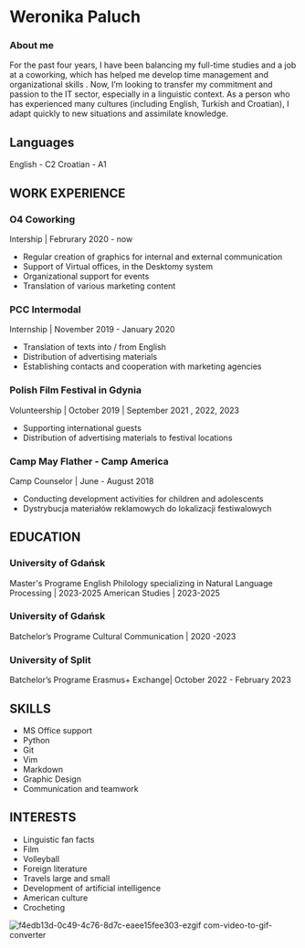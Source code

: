 
# Weronika Paluch


### About me
For the past four years, I have been balancing my full-time studies and a job at a coworking, which has helped me develop time management and organizational skills . Now, I’m looking  to transfer my commitment and passion to the IT sector, especially in a linguistic context.  As a person who has experienced many cultures (including English, Turkish and Croatian), I adapt quickly to new situations and assimilate knowledge.

## Languages 

English - C2
Croatian - A1

## WORK EXPERIENCE
### O4 Coworking
Intership | Februrary 2020 - now
- Regular creation of graphics for internal and external communication
- Support of Virtual offices, in the Desktomy system
- Organizational support for events 
- Translation of various marketing content


### PCC Intermodal
Internship | November  2019 - January 2020
- Translation of texts into / from English
- Distribution of advertising materials
- Establishing contacts and cooperation with marketing agencies


### Polish Film Festival in Gdynia
Volunteership | October 2019 | September 2021 , 2022, 2023
- Supporting international guests
- Distribution of advertising materials to festival locations

### Camp May Flather - Camp America
Camp Counselor | June - August 2018
- Conducting development activities for children and adolescents
- Dystrybucja materiałów reklamowych do lokalizacji festiwalowych

## EDUCATION
### University of Gdańsk
Master's Programe 
English Philology specializing in Natural Language Processing | 2023-2025 
American Studies | 2023-2025 

### University of Gdańsk
Batchelor’s Programe
Cultural Communication | 2020 -2023 

### University of Split
Batchelor’s Programe
Erasmus+ Exchange| October 2022 - February 2023 

## SKILLS
- MS Office support 
- Python
- Git
- Vim  
- Markdown
- Graphic Design
- Communication and teamwork


## INTERESTS
- Linguistic fan facts
- Film 
- Volleyball
- Foreign literature
- Travels large and small 
- Development of artificial intelligence
- American culture
- Crocheting

![f4edb13d-0c49-4c76-8d7c-eaee15fee303-ezgif com-video-to-gif-converter](https://github.com/weronikapaluch/weronikapaluch.github.io/assets/161241293/d5fe36a5-67c0-43f0-bb47-c375ffecc1a8)

